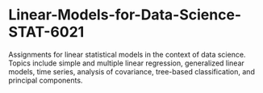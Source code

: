 # Linear-Models-for-Data-Science-STAT-6021
Assignments for linear statistical models in the context of data science. Topics include simple and multiple linear regression, generalized linear models, time series, analysis of covariance, tree-based classification, and principal components.
